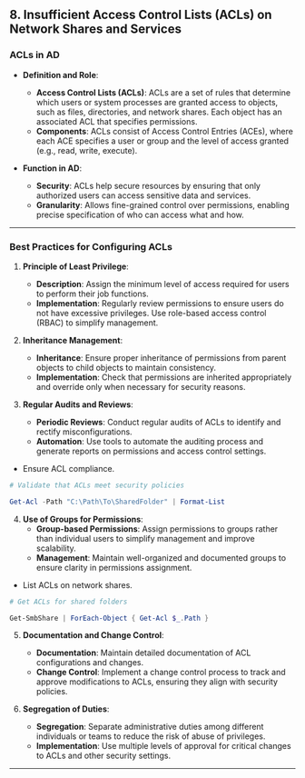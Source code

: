 ## 8. **Insufficient Access Control Lists (ACLs) on Network Shares and Services**

### **ACLs in AD**

- **Definition and Role**:
  - **Access Control Lists (ACLs)**: ACLs are a set of rules that determine which users or system processes are granted access to objects, such as files, directories, and network shares. Each object has an associated ACL that specifies permissions.
  - **Components**: ACLs consist of Access Control Entries (ACEs), where each ACE specifies a user or group and the level of access granted (e.g., read, write, execute).
  
- **Function in AD**:
  - **Security**: ACLs help secure resources by ensuring that only authorized users can access sensitive data and services.
  - **Granularity**: Allows fine-grained control over permissions, enabling precise specification of who can access what and how.

---

### Best Practices for Configuring ACLs

1. **Principle of Least Privilege**:
   - **Description**: Assign the minimum level of access required for users to perform their job functions.
   - **Implementation**: Regularly review permissions to ensure users do not have excessive privileges. Use role-based access control (RBAC) to simplify management.

2. **Inheritance Management**:
   - **Inheritance**: Ensure proper inheritance of permissions from parent objects to child objects to maintain consistency.
   - **Implementation**: Check that permissions are inherited appropriately and override only when necessary for security reasons.

3. **Regular Audits and Reviews**:
   - **Periodic Reviews**: Conduct regular audits of ACLs to identify and rectify misconfigurations.
   - **Automation**: Use tools to automate the auditing process and generate reports on permissions and access control settings.
- Ensure ACL compliance.

```powershell
# Validate that ACLs meet security policies

Get-Acl -Path "C:\Path\To\SharedFolder" | Format-List
```

4. **Use of Groups for Permissions**:
   - **Group-based Permissions**: Assign permissions to groups rather than individual users to simplify management and improve scalability.
   - **Management**: Maintain well-organized and documented groups to ensure clarity in permissions assignment.
- List ACLs on network shares.

```powershell
# Get ACLs for shared folders

Get-SmbShare | ForEach-Object { Get-Acl $_.Path }
```


5. **Documentation and Change Control**:
   - **Documentation**: Maintain detailed documentation of ACL configurations and changes.
   - **Change Control**: Implement a change control process to track and approve modifications to ACLs, ensuring they align with security policies.

6. **Segregation of Duties**:
   - **Segregation**: Separate administrative duties among different individuals or teams to reduce the risk of abuse of privileges.
   - **Implementation**: Use multiple levels of approval for critical changes to ACLs and other security settings.
---
